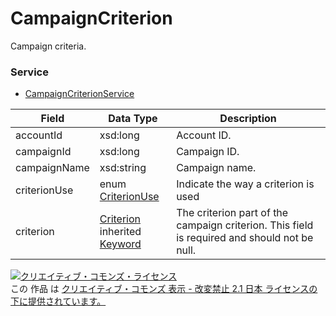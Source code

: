 # CampaignCriterion
Campaign criteria.

### Service
+ [CampaignCriterionService](../services/CampaignCriterionService.md)

| Field | Data Type | Description | 
|---|---|---|
| accountId| xsd:long| Account ID. |
| campaignId| xsd:long| Campaign ID. |
| campaignName| xsd:string| Campaign name. |
| criterionUse|enum <a href="../data/CriterionUse.md">CriterionUse</a> | Indicate the way a criterion is used|
| criterion| <a href="../data/Criterion_CampaignCriterion.md">Criterion</a><br>inherited <a href="../data/Keyword_CampaignCriterion.md">Keyword</a>| The criterion part of the campaign criterion. This field is required and should not be null. |

<a rel="license" href="http://creativecommons.org/licenses/by-nd/2.1/jp/"><img alt="クリエイティブ・コモンズ・ライセンス" style="border-width:0" src="https://i.creativecommons.org/l/by-nd/2.1/jp/88x31.png" /></a><br />この 作品 は <a rel="license" href="http://creativecommons.org/licenses/by-nd/2.1/jp/">クリエイティブ・コモンズ 表示 - 改変禁止 2.1 日本 ライセンスの下に提供されています。</a>

